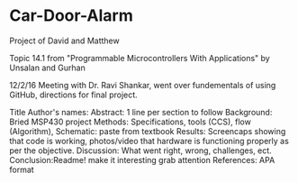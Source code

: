 # Car-Door-Alarm
Project of David and Matthew

Topic 14.1 from "Programmable Microcontrollers With Applications" by Unsalan and Gurhan

12/2/16 Meeting with Dr. Ravi Shankar, went over fundementals of using GitHub, directions for final project.

Title
Author's names:
Abstract: 1 line per section to follow
Background: Bried MSP430 project
Methods: Specifications, tools (CCS), flow (Algorithm),
Schematic: paste from textbook
Results: Screencaps showing that code is working, photos/video that hardware is functioning properly as per the objective.
Discussion: What went right, wrong, challenges, ect. 
Conclusion:Readme! make it interesting grab attention
References: APA format
